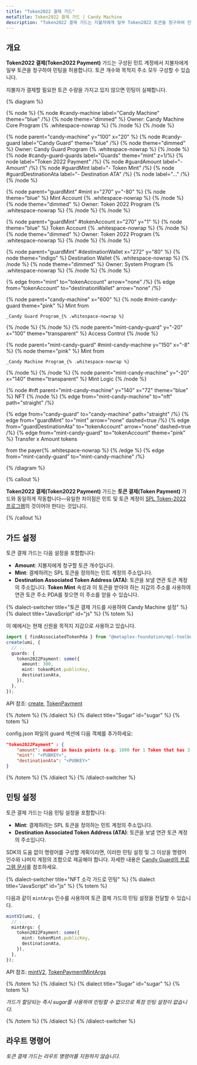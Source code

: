 ```yaml
---
title: "Token2022 결제 가드"
metaTitle: Token2022 결제 가드 | Candy Machine
description: "Token2022 결제 가드는 지불자에게 일부 Token2022 토큰을 청구하여 민팅을 허용합니다."
---
```


## 개요

**Token2022 결제(Token2022 Payment)** 가드는 구성된 민트 계정에서 지불자에게 일부 토큰을 청구하여 민팅을 허용합니다. 토큰 개수와 목적지 주소 모두 구성할 수 있습니다.

지불자가 결제할 필요한 토큰 수량을 가지고 있지 않으면 민팅이 실패합니다.

{% diagram  %}

{% node %}
{% node #candy-machine label="Candy Machine" theme="blue" /%}
{% node theme="dimmed" %}
Owner: Candy Machine Core Program {% .whitespace-nowrap %}
{% /node %}
{% /node %}

{% node parent="candy-machine" y="100" x="20" %}
{% node #candy-guard label="Candy Guard" theme="blue" /%}
{% node theme="dimmed" %}
Owner: Candy Guard Program {% .whitespace-nowrap %}
{% /node %}
{% node #candy-guard-guards label="Guards" theme="mint" z=1/%}
{% node label="Token 2022 Payment" /%}
{% node #guardAmount label="- Amount" /%}
{% node #guardMint label="- Token Mint" /%}
{% node #guardDestinationAta label="- Destination ATA" /%}
{% node label="..." /%}
{% /node %}

{% node parent="guardMint" #mint x="270" y="-80" %}
{% node  theme="blue" %}
Mint Account {% .whitespace-nowrap %}
{% /node %}
{% node theme="dimmed" %}
Owner: Token 2022 Program {% .whitespace-nowrap %}
{% /node %}
{% /node %}

{% node parent="guardMint" #tokenAccount x="270" y="1" %}
{% node  theme="blue" %}
Token Account {% .whitespace-nowrap %}
{% /node %}
{% node theme="dimmed" %}
Owner: Token 2022 Program {% .whitespace-nowrap %}
{% /node %}
{% /node %}

{% node parent="guardMint" #destinationWallet x="272" y="80" %}
{% node  theme="indigo" %}
Destination Wallet {% .whitespace-nowrap %}
{% /node %}
{% node theme="dimmed" %}
Owner: System Program {% .whitespace-nowrap %}
{% /node %}
{% /node %}

{% edge from="mint" to="tokenAccount" arrow="none" /%}
{% edge from="tokenAccount" to="destinationWallet" arrow="none" /%}

{% node parent="candy-machine" x="600" %}
  {% node #mint-candy-guard theme="pink" %}
    Mint from

    _Candy Guard Program_{% .whitespace-nowrap %}
  {% /node %}
{% /node %}
{% node parent="mint-candy-guard" y="-20" x="100" theme="transparent" %}
  Access Control
{% /node %}

{% node parent="mint-candy-guard" #mint-candy-machine y="150" x="-8" %}
  {% node theme="pink" %}
    Mint from

    _Candy Machine Program_{% .whitespace-nowrap %}
  {% /node %}
{% /node %}
{% node parent="mint-candy-machine" y="-20" x="140" theme="transparent" %}
  Mint Logic
{% /node %}

{% node #nft parent="mint-candy-machine" y="140" x="72" theme="blue" %}
  NFT
{% /node %}
{% edge from="mint-candy-machine" to="nft" path="straight" /%}

{% edge from="candy-guard" to="candy-machine" path="straight" /%}
{% edge from="guardMint" to="mint" arrow="none" dashed=true /%}
{% edge from="guardDestinationAta" to="tokenAccount" arrow="none" dashed=true /%}
{% edge from="mint-candy-guard" to="tokenAccount" theme="pink" %}
Transfer x Amount tokens

from the payer{% .whitespace-nowrap %}
{% /edge %}
{% edge from="mint-candy-guard" to="mint-candy-machine" /%}

{% /diagram %}

{% callout %}

**Token2022 결제(Token2022 Payment)** 가드는 **토큰 결제(Token Payment)** 가드와 동일하게 작동합니다&mdash;유일한 차이점은 민트 및 토큰 계정이 [SPL Token-2022 프로그램](https://spl.solana.com/token-2022)의 것이어야 한다는 것입니다.

{% /callout %}

## 가드 설정

토큰 결제 가드는 다음 설정을 포함합니다:

- **Amount**: 지불자에게 청구할 토큰 개수입니다.
- **Mint**: 결제하려는 SPL 토큰을 정의하는 민트 계정의 주소입니다.
- **Destination Associated Token Address (ATA)**: 토큰을 보낼 연관 토큰 계정의 주소입니다. **Token Mint** 속성과 이 토큰을 받아야 하는 지갑의 주소를 사용하여 연관 토큰 주소 PDA를 찾으면 이 주소를 얻을 수 있습니다.

{% dialect-switcher title="토큰 결제 가드를 사용하여 Candy Machine 설정" %}
{% dialect title="JavaScript" id="js" %}
{% totem %}

이 예에서는 현재 신원을 목적지 지갑으로 사용하고 있습니다.

```ts
import { findAssociatedTokenPda } from "@metaplex-foundation/mpl-toolbox";
create(umi, {
  // ...
  guards: {
    token2022Payment: some({
      amount: 300,
      mint: tokenMint.publicKey,
      destinationAta,
    }),
  },
});
```

API 참조: [create](https://mpl-candy-machine.typedoc.metaplex.com/functions/create.html), [TokenPayment](https://mpl-candy-machine.typedoc.metaplex.com/types/TokenPaymentArgs.html)

{% /totem %}
{% /dialect %}
{% dialect title="Sugar" id="sugar" %}
{% totem %}

config.json 파일의 guard 섹션에 다음 객체를 추가하세요:

```json
"token2022Payment" : {
    "amount": number in basis points (e.g. 1000 for 1 Token that has 3 decimals),
    "mint": "<PUBKEY>",
    "destinationAta": "<PUBKEY>"
}
```

{% /totem %}
{% /dialect %}
{% /dialect-switcher %}

## 민팅 설정

토큰 결제 가드는 다음 민팅 설정을 포함합니다:

- **Mint**: 결제하려는 SPL 토큰을 정의하는 민트 계정의 주소입니다.
- **Destination Associated Token Address (ATA)**: 토큰을 보낼 연관 토큰 계정의 주소입니다.

SDK의 도움 없이 명령어를 구성할 계획이라면, 이러한 민팅 설정 및 그 이상을 명령어 인수와 나머지 계정의 조합으로 제공해야 합니다. 자세한 내용은 [Candy Guard의 프로그램 문서](https://github.com/metaplex-foundation/mpl-candy-machine/tree/main/programs/candy-guard#tokenpayment)를 참조하세요.

{% dialect-switcher title="NFT 소각 가드로 민팅" %}
{% dialect title="JavaScript" id="js" %}
{% totem %}

다음과 같이 `mintArgs` 인수를 사용하여 토큰 결제 가드의 민팅 설정을 전달할 수 있습니다.

```ts
mintV2(umi, {
  // ...
  mintArgs: {
    token2022Payment: some({
      mint: tokenMint.publicKey,
      destinationAta,
    }),
  },
});
```

API 참조: [mintV2](https://mpl-candy-machine.typedoc.metaplex.com/functions/mintV2.html), [TokenPaymentMintArgs](https://mpl-candy-machine.typedoc.metaplex.com/types/Token2022PaymentMintArgs.html)

{% /totem %}
{% /dialect %}
{% dialect title="Sugar" id="sugar" %}
{% totem %}

_가드가 할당되는 즉시 sugar를 사용하여 민팅할 수 없으므로 특정 민팅 설정이 없습니다._

{% /totem %}
{% /dialect %}
{% /dialect-switcher %}

## 라우트 명령어

_토큰 결제 가드는 라우트 명령어를 지원하지 않습니다._
